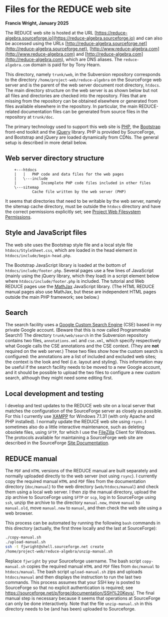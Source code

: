# Files for the REDUCE web site

**Francis Wright, January 2025**

The REDUCE web site is hosted at the URL [https://reduce-algebra.sourceforge.io](https://reduce-algebra.sourceforge.io) and can also be accessed using the URLs [http://reduce-algebra.sourceforge.net](http://reduce-algebra.sourceforge.net), [http://www.reduce-algebra.com](http://www.reduce-algebra.com) and [http://reduce-algebra.com](http://reduce-algebra.com), which are DNS aliases. The `reduce-algebra.com` domain is paid for by Tony Hearn.

This directory, namely `trunk/web`, in the Subversion repository corresponds to the directory `/home/project-web/reduce-algebra` on the SourceForge web server and is the parent of the web server document root directory, `htdocs`. The main directory structure on the web server is as shown below but not all files and directories are checked into the repository. Files that are missing from the repository can be obtained elsewhere or generated from files available elsewhere in the repository. In particular, the main REDUCE-related documentation files can be generated from source files in the repository at `trunk/doc`.

The primary technology used to support this web site is [PHP](https://www.php.net), the [Bootstrap](https://getbootstrap.com/) front-end toolkit and the [jQuery](https://jquery.com/) library. PHP is provided by SourceForge, and Bootstrap and jQuery are loaded dynamically from CDNs. The general setup is described in more detail below.

## Web server directory structure

```
    +---htdocs
    |   |   PHP code and data files for the web pages
    |   \---include
    |           Incomplete PHP code files included in other files
    \---sitemap
            Cache file written by the web server (PHP)
```

It seems that directories that need to be writable by the web server, namely the sitemap cache directory, must be outside the `htdocs` directory and have the correct permissions explicitly set; see [Project Web Filesystem Permissions](https://sourceforge.net/p/forge/documentation/Project%20Web%20Filesystem%20Permissions/).

## Style and JavaScript files

The web site uses the Bootstrap style file and a local style file `htdocs/StyleSheet.css`, which are loaded in the head element in `htdocs/include/begin-head.php`.

The Bootstrap JavaScript library is loaded at the bottom of `htdocs/include/footer.php`. Several pages use a few lines of JavaScript (mainly using the jQuery library, which they load) in a script element below where `htdocs/include/footer.php` is included. The tutorial and Web REDUCE pages use the [MathJax](https://www.mathjax.org/) JavaScript library. (The HTML REDUCE manual pages also use MathJax, but these are independent HTML pages outside the main PHP framework; see below.)

## Search

The search facility uses a [Google Custom Search Engine](https://cse.google.com/cse/) (CSE) based in my private Google account. (Beware that this is now called Programmable Search!) The directory `trunk/web/search` in the Subversion repository contains two files, `annotations.xml` and `cse.xml`, which specify respectively what Google calls the CSE annotations and the CSE context. (They are **not** required on the web server.) These two files show how the custom search is configured: the annotations are a list of included and excluded web sites; the context is the look and feel (i.e. layout and styling). This information may be useful if the search facility needs to be moved to a new Google account, and it should be possible to upload the two files to configure a new custom search, although they might need some editing first.

## Local development and testing

I develop and test updates to the REDUCE web site on a local server that matches the configuration of the SourceForge server as closely as possible. For this I currently use [XAMPP](https://www.apachefriends.org/index.html) for Windows 7.1.31 (with only Apache and PHP installed). I normally update the REDUCE web site using `rsync`. I sometimes also do a little interactive maintenance, such as deleting obsolete files, using `SFTP`, for which I use the [FileZilla](https://filezilla-project.org/) Client for Windows. The protocols available for maintaining a SourceForge web site are described in the SourceForge [Site Documentation](https://sourceforge.net/p/forge/documentation/Project%20Web%20Services/).

## REDUCE manual

The `PDF` and `HTML` versions of the REDUCE manual are built separately and normally uploaded directly to the web server (not using `rsync`). I currently copy the required manual `HTML` and `PDF` files from the documentation directory (`doc/manual`) to the web directory (`web/htdocs/manual`) and check them using a local web server. I then zip the manual directory, upload the zip archive to SourceForge using `SFTP` or `scp`, log in to SourceForge using `ssh`, unzip the archive to the directory `manual.new`, move `manual` to `manual.old`, move `manual.new` to `manual`, and then check the web site using a web browser.

This process can be automated by running the following `bash` commands in this directory (actually, the first three locally and the last at SourceForge):

```bash
./copy-manual.sh
./upload-manual.sh
ssh -t fjwright@shell.sourceforge.net create
/home/project-web/reduce-algebra/unzip-manual.sh
```

Replace `fjwright` by your Sourceforge username. The bash script `copy-manual.sh` copies the required manual `HTML` and `PDF` files from `doc/manual` to `htdocs/manual`. The bash script `upload-manual.sh` zips and uploads `htdocs/manual` and then displays the instruction to run the last two commands. This process assumes that your SSH key is posted to SourceForge so that no explicit authentication is required; see <https://sourceforge.net/p/forge/documentation/SSH%20Keys/>. The final manual step is necessary because it seems that operations at SourceForge can only be done interactively. Note that the file `unzip-manual.sh` in this directory needs to be (and has been) uploaded to Sourceforge.

<!-- Local Variables: -->
<!-- fill-column: 1000 -->
<!-- eval: (auto-fill-mode -1) -->
<!-- eval: (visual-line-mode 1) -->
<!-- eval: (visual-wrap-prefix-mode 1) -->
<!-- End: -->
